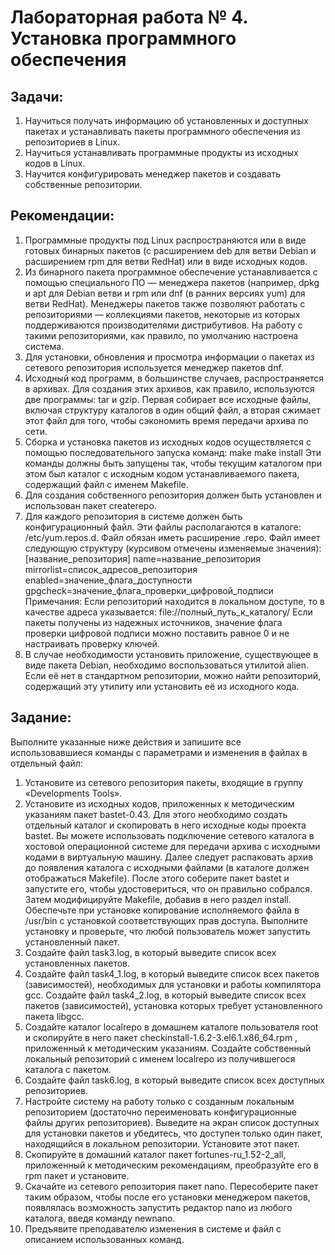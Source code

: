 # Лабораторная работа № 4. Установка программного обеспечения

## Задачи:
1. Научиться получать информацию об установленных и доступных пакетах и устанавливать пакеты программного обеспечения из репозиториев в Linux.
2. Научиться устанавливать программные продукты из исходных кодов в Linux.
3. Научится конфигурировать менеджер пакетов и создавать собственные репозитории.

## Рекомендации:
1. Программные продукты под Linux распространяются или в виде готовых бинарных пакетов (с расширением deb для ветви Debian и расширением rpm для ветви RedHat) или в виде исходных кодов.
2. Из бинарного пакета программное обеспечение устанавливается с помощью специального ПО — менеджера пакетов (например, dpkg и apt для Debian ветви и rpm или dnf (в ранних версиях yum) для ветви RedHat). Менеджеры пакетов также позволяют работать с репозиториями — коллекциями пакетов, некоторые из которых поддерживаются производителями дистрибутивов. На работу с такими репозиториями, как правило, по умолчанию настроена система.
3. Для установки, обновления и просмотра информации о пакетах из сетевого репозитория используется менеджер пакетов dnf.
4. Исходный код программ, в большинстве случаев, распространяется в архивах. Для создания этих архивов, как правило, используются две программы: tar и gzip. Первая собирает все исходные файлы, включая структуру каталогов в один общий файл, а вторая сжимает этот файл для того, чтобы сэкономить время передачи архива по сети.
5. Сборка и установка пакетов из исходных кодов осуществляется с помощью последовательного запуска команд: make make install Эти команды должны быть запущены так, чтобы текущим каталогом при этом был каталог с исходным кодом устанавливаемого пакета, содержащий файл с именем Makefile.
6. Для создания собственного репозитория должен быть установлен и использован пакет createrepo.
7. Для каждого репозитория в системе должен быть конфигурационный файл. Эти файлы располагаются в каталоге: /etc/yum.repos.d. Файл обязан иметь расширение .repo. Файл имеет следующую структуру (курсивом отмечены изменяемые значения): [название_репозитория] name=название_репозитория mirrorlist=список_адресов_репозитория enabled=значение_флага_доступности gpgcheck=значение_флага_проверки_цифровой_подписи Примечания: Если репозиторий находится в локальном доступе, то в качестве адреса указывается: file://полный_путь_к_каталогу/ Если пакеты получены из надежных источников, значение флага проверки цифровой подписи можно поставить равное 0 и не настраивать проверку ключей.
8. В случае необходимости установить приложение, существующее в виде пакета Debian, необходимо воспользоваться утилитой alien. Если её нет в стандартном репозитории, можно найти репозиторий, содержащий эту утилиту или установить её из исходного кода.

## Задание:
Выполните указанные ниже действия и запишите все использовавшиеся команды с параметрами и изменения в файлах в отдельный файл:
1. Установите из сетевого репозитория пакеты, входящие в группу «Developments Tools».
2. Установите из исходных кодов, приложенных к методическим указаниям пакет bastet-0.43. Для этого необходимо создать отдельный каталог и скопировать в него исходные коды проекта bastet. Вы можете использовать подключение сетевого каталога в хостовой операционной системе для передачи архива с исходными кодами в виртуальную машину. Далее следует распаковать архив до появления каталога с исходными файлами (в каталоге должен отображаться Makefile). После этого соберите пакет bastet и запустите его, чтобы удостовериться, что он правильно собрался. Затем модифицируйте Makefile, добавив в него раздел install. Обеспечьте при установке копирование исполняемого файла в
/usr/bin с установкой соответствующих прав доступа. Выполните установку и проверьте, что любой пользователь может запустить установленный пакет.
3. Создайте файл task3.log, в который выведите список всех установленных пакетов.
4. Создайте файл task4_1.log, в который выведите список всех пакетов (зависимостей), необходимых для установки и работы компилятора gcc. Создайте файл task4_2.log, в который выведите список всех пакетов (зависимостей), установка которых требует установленного пакета libgcc.
5. Создайте каталог localrepo в домашнем каталоге пользователя root и скопируйте в него пакет checkinstall-1.6.2-3.el6.1.x86_64.rpm , приложенный к методическим указаниям. Создайте собственный локальный репозиторий с именем localrepo из получившегося каталога с пакетом.
6. Создайте файл task6.log, в который выведите список всех доступных репозиториев.
7. Настройте систему на работу только с созданным локальным репозиторием (достаточно переименовать конфигурационные файлы других репозиториев). Выведите на экран список доступных для установки пакетов и убедитесь, что доступен только один пакет, находящийся в локальном репозитории. Установите этот пакет.
8. Скопируйте в домашний каталог пакет fortunes-ru_1.52-2_all, приложенный к методическим рекомендациям, преобразуйте его в rpm пакет и установите.
9. Скачайте из сетевого репозитория пакет nano. Пересоберите пакет таким образом, чтобы после его установки менеджером пакетов, появлялась возможность запустить редактор nano из любого каталога, введя команду newnano.
10. Предъявите преподавателю изменения в системе и файл с описанием использованных команд.
